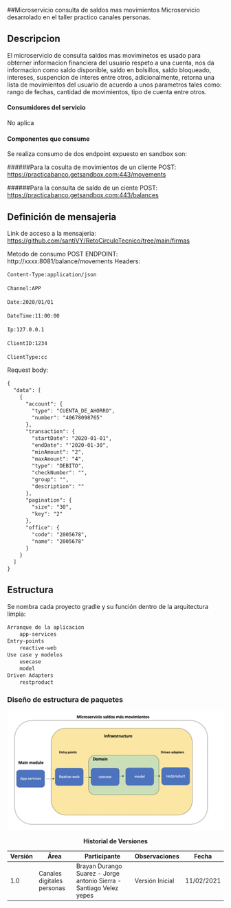 ##Microservicio consulta de saldos mas movimientos
Microservicio desarrolado en el taller practico canales personas.

## Descripcion
 El microservicio de consulta saldos mas moviminetos es usado para obterner informacion financiera del 
 usuario respeto a una cuenta, nos da informacion como saldo disponible,
 saldo en bolsillos, saldo bloqueado, intereses, suspencion de interes entre otros, adicionalmente,
 retorna  una lista de movimientos del usuario de acuerdo a unos parametros tales como: rango de fechas, cantidad de movimientos,
 tipo de cuenta entre otros.

#### Consumidores del servicio

No aplica

#### Componentes que consume


Se realiza consumo de dos endpoint expuesto en sandbox son:

######Para la cosulta de movimientos de un cliente
POST: https://practicabanco.getsandbox.com:443/movements

######Para la consulta de saldo de un ciente
POST: https://practicabanco.getsandbox.com:443/balances

## Definición de mensajeria

Link de acceso a la mensajeria: https://github.com/santiVY/RetoCirculoTecnico/tree/main/firmas

Metodo de consumo POST
ENDPOINT: http://xxxx:8081/balance/movements
Headers:

    Content-Type:application/json
    
    Channel:APP
    
    Date:2020/01/01
    
    DateTime:11:00:00
    
    Ip:127.0.0.1
    
    ClientID:1234
    
    ClientType:cc

Request body:

    {
      "data": [
        {
          "account": {
            "type": "CUENTA_DE_AHORRO",
            "number": "40678098765"
          },
          "transaction": {
            "startDate": "2020-01-01",
            "endDate": "'2020-01-30",
            "minAmount": "2",
            "maxAmount": "4",
            "type": "DEBITO",
            "checkNumber": "",
            "group": "",
            "description": ""
          },
          "pagination": {
            "size": "30",
            "key": "2"
          },
          "office": {
            "code": "2005678",
            "name": "2005678"
          }
        }
      ]
    }

## Estructura

Se nombra cada proyecto gradle y su función dentro de la arquitectura limpia:

    Arranque de la aplicacion
        app-services
    Entry-points
        reactive-web
    Use case y modelos
        usecase
        model
    Driven Adapters
        restproduct

### Diseño de estructura de paquetes
![](https://github.com/santiVY/RetoCirculoTecnico/blob/main/Api_BalanceMovements/SaldoMasMovimientos.png)

<center>

**Historial de Versiones**

| Versión | Área                   | Participante | Observaciones   | Fecha      |
| ------- | ---------------------- | ------------ | --------------- | ---------- |
| 1.0   | Canales digitales personas | Brayan Durango Suarez - Jorge antonio Sierra - Santiago Velez yepes       | Versión Inicial | 11/02/2021 |
</center>